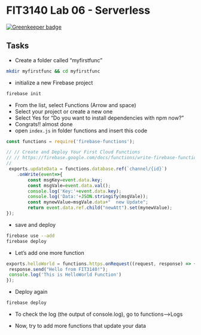 # FIT3140 Lab 06 - Serverless

[![Greenkeeper badge](https://badges.greenkeeper.io/dylanpinn/FIT3140-Lab06.svg)](https://greenkeeper.io/)

## Tasks

- Create a folder called “myfirstfunc”

```bash
mkdir myfirstfunc && cd myfirstfunc
```

- initialize a new Firebase project

```bash
firebase init
```

- From the list, select Functions (Arrow and space)
- Select your project or create a new one
- Select Yes for “Do you want to install dependencies with npm now?”
- Congrats!! almost done
- open `index.js` in folder functions and insert this code

```javascript
const functions = require('firebase-functions');

// // Create and Deploy Your First Cloud Functions
// // https://firebase.google.com/docs/functions/write-firebase-functions
//
 exports.updateData = functions.database.ref(`channel/{id}`)
    .onWrite(event=>{
        const msgKey=event.data.key;
        const msgVale=event.data.val();
        console.log('Key:'+event.data.key);
        console.log('Data:'+JSON.stringify(msgVale));
        const mynewValue=msgVale.data+"  new Update";
        return event.data.ref.child("newAtt").set(mynewValue);
});
```

- save and deploy

```bash
firebase use --add
firebase deploy
```

- Let’s add one more function

```javascript
exports.helloWorld = functions.https.onRequest((request, response) => {
 response.send("Hello from FIT3140!");
 console.log('This is HelloWorld Function')
});
```

- Deploy again

```bash
firebase deploy
```

- To check the log (the output of console.log), go to functions–>Logs

- Now, try to add more functions that update your data
